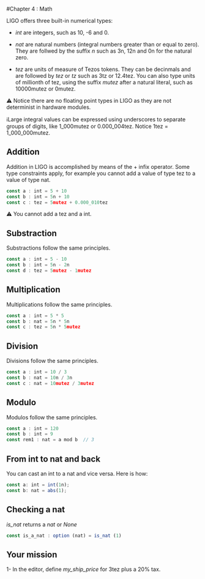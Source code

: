 #Chapter 4 : Math

LIGO offers three built-in numerical types:

- _int_ are integers, such as 10, -6 and 0.

- _nat_ are natural numbers (integral numbers greater than or equal to zero). They are follwed by the suffix _n_ such as 3n, 12n and 0n for the natural zero.

- _tez_ are units of measure of Tezos tokens. They can be decinmals and are followed by _tez_ or _tz_ such as 3tz or 12.4tez. You can also type units of millionth of tez, using the suffix _mutez_ after a natural literal, such as 10000mutez or 0mutez.

⚠️ Notice there are no floating point types in LIGO as they are not determinist in hardware modules.

<!-- prettier-ignore -->
ℹ️Large integral values can be expressed using underscores to separate groups of digits, like 1\_000mutez or 0.000\_004tez. Notice 1tez = 1\_000\_000mutez.

## Addition

Addition in LIGO is accomplished by means of the + infix operator. Some type constraints apply, for example you cannot add a value of type tez to a value of type nat.

```js
const a : int = 5 + 10
const b : int = 5n + 10
const c : tez = 5mutez + 0.000_010tez
```

⚠️ You cannot add a tez and a int.

## Substraction

Substractions follow the same principles.

```js
const a : int = 5 - 10
const b : int = 5n - 2n
const d : tez = 5mutez - 1mutez
```

## Multiplication

Multiplications follow the same principles.

```js
const a : int = 5 * 5
const b : nat = 5n * 5n
const c : tez = 5n * 5mutez
```

## Division

Divisions follow the same principles.

```js
const a : int = 10 / 3
const b : nat = 10n / 3n
const c : nat = 10mutez / 3mutez
```

## Modulo

Modulos follow the same principles.

```js
const a : int = 120
const b : int = 9
const rem1 : nat = a mod b  // 3
```

## From int to nat and back

You can cast an int to a nat and vice versa. Here is how:

```js
const a: int = int(1n);
const b: nat = abs(1);
```

## Checking a nat

<!-- prettier-ignore -->
*is\_nat* returns a _nat_ or _None_

```js
const is_a_nat : option (nat) = is_nat (1)
```

## Your mission

<!-- prettier-ignore -->
1- In the editor, define *my\_ship\_price* for 3tez plus a 20% tax.
